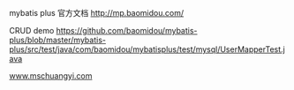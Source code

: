 mybatis plus 官方文档
http://mp.baomidou.com/

CRUD demo
https://github.com/baomidou/mybatis-plus/blob/master/mybatis-plus/src/test/java/com/baomidou/mybatisplus/test/mysql/UserMapperTest.java


www.mschuangyi.com



